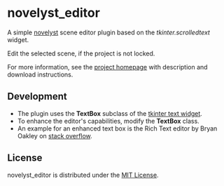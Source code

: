 # novelyst_editor

A simple [novelyst](https://peter88213.github.io/novelyst/) scene editor plugin based on the *tkinter.scrolledtext* widget.

Edit the selected scene, if the project is not locked.

For more information, see the [project homepage](https://peter88213.github.io/novelyst_editor) with description and download instructions.

## Development

- The plugin uses the **TextBox** subclass of the [tkinter text widget](https://tkdocs.com/tutorial/text.html).
- To enhance the editor's capabilities, modify the **TextBox** class.
- An example for an enhanced text box is the Rich Text editor by Bryan Oakley on [stack overflow](https://stackoverflow.com/questions/63099026/fomatted-text-in-tkinter).

## License

novelyst_editor is distributed under the [MIT License](http://www.opensource.org/licenses/mit-license.php).
